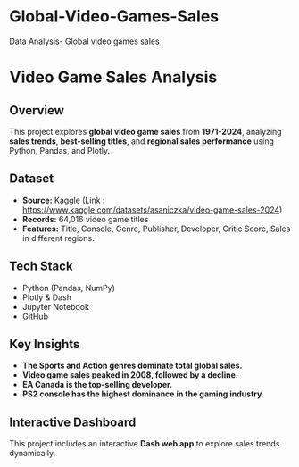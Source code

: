 # Global-Video-Games-Sales
Data Analysis- Global video games sales

# Video Game Sales Analysis

## Overview
This project explores **global video game sales** from **1971-2024**, analyzing **sales trends**, **best-selling titles**, and **regional sales performance** using Python, Pandas, and Plotly.

## Dataset
- **Source:** Kaggle (Link : https://www.kaggle.com/datasets/asaniczka/video-game-sales-2024)
- **Records:** 64,016 video game titles
- **Features:** Title, Console, Genre, Publisher, Developer, Critic Score, Sales in different regions.

## Tech Stack
- Python (Pandas, NumPy)
- Plotly & Dash
- Jupyter Notebook
- GitHub

## Key Insights
 - **The Sports and Action genres dominate total global sales.**  
 - **Video game sales peaked in 2008, followed by a decline.**  
 - **EA Canada is the top-selling developer.**  
 - **PS2 console has the highest dominance in the gaming industry.**

## Interactive Dashboard
This project includes an interactive **Dash web app** to explore sales trends dynamically.
